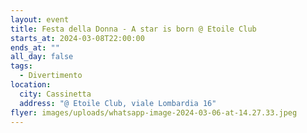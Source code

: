 ```yaml
---
layout: event
title: Festa della Donna - A star is born @ Etoile Club
starts_at: 2024-03-08T22:00:00
ends_at: ""
all_day: false
tags:
  - Divertimento
location:
  city: Cassinetta
  address: "@ Etoile Club, viale Lombardia 16"
flyer: images/uploads/whatsapp-image-2024-03-06-at-14.27.33.jpeg
---
```

